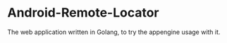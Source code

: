 Android-Remote-Locator
======================

The web application written in Golang, to try the appengine usage with it.
